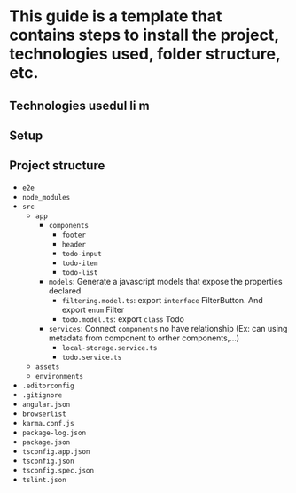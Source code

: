 # This guide is a template that contains steps to install the project, technologies used, folder structure, etc.

## Technologies usedul li m

## Setup

## Project structure

* `e2e`
* `node_modules`
* `src`
  * `app`
    * `components`
      * `footer`
      * `header`
      * `todo-input`
      * `todo-item`
      * `todo-list`
    * `models`: Generate a javascript models that expose the properties declared
      * `filtering.model.ts`: export `interface` FilterButton. And export `enum` Filter
      * `todo.model.ts`: export `class` Todo
    * `services`: Connect `components` no have relationship
                  (Ex: can using metadata from component to orther components,...)
      * `local-storage.service.ts`
      * `todo.service.ts`
  * `assets`
  * `environments`
* `.editorconfig`
* `.gitignore`
* `angular.json`
* `browserlist`
* `karma.conf.js`
* `package-log.json`
* `package.json`
* `tsconfig.app.json`
* `tsconfig.json`
* `tsconfig.spec.json`
* `tslint.json`
